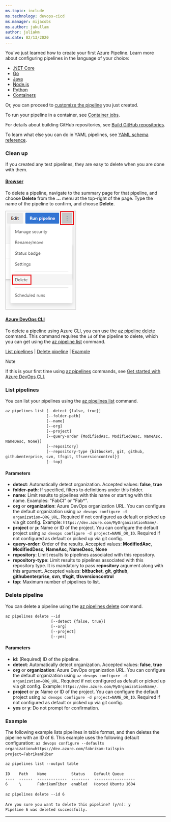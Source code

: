 ```yaml
---
ms.topic: include
ms.technology: devops-cicd
ms.manager: mijacobs
ms.author: jukullam
author: juliakm
ms.date: 02/13/2020
---
```


You've just learned how to create your first Azure Pipeline. Learn more about configuring pipelines in the language of your choice:

* [.NET Core](../ecosystems/dotnet-core.md)
* [Go](../ecosystems/go.md)
* [Java](../ecosystems/java.md)
* [Node.js](../ecosystems/javascript.md)
* [Python](../ecosystems/python.md)
* [Containers](../ecosystems/containers/build-image.md)

Or, you can proceed to [customize the pipeline](../customize-pipeline.md) you just created.

To run your pipeline in a container, see [Container jobs](../process/container-phases.md).

For details about building GitHub repositories, see [Build GitHub repositories](../repos/github.md).

To learn what else you can do in YAML pipelines, see [YAML schema reference](../yaml-schema.md).

### Clean up

If you created any test pipelines, they are easy to delete when you are done with them. 

#### [Browser](#tab/browser)

To delete a pipeline, navigate to the summary page for that pipeline, and choose **Delete** from the **...** menu at the top-right of the page. Type the name of the pipeline to confirm, and choose **Delete**.

![Delete pipeline](../media/get-started-yaml/delete-pipeline.png)

#### [Azure DevOps CLI](#tab/azure-devops-cli/)

To delete a pipeline using Azure CLI, you can use the [az pipeline delete](/cli/azure/pipelines?view=azure-cli-latest&preserve-view=true#ext-azure-devops-az-pipelines-delete) command. This command requires the `id` of the pipeline to delete, which you can get using the [az pipeline list](/cli/azure/pipelines?view=azure-cli-latest&preserve-view=true#ext-azure-devops-az-pipelines-list) command. 

[List pipelines](#list-pipelines) | [Delete pipeline](#delete-pipeline) | [Example](#example)

> [!NOTE]
> If this is your first time using [az pipelines](/cli/azure/pipelines?view=azure-cli-latest&preserve-view=true) commands, see [Get started with Azure DevOps CLI](../../cli/index.md).

### List pipelines

You can list your pipelines using the [az pipelines list](/cli/azure/pipelines?view=azure-cli-latest&preserve-view=true#ext-azure-devops-az-pipelines-list) command.

```azurecli
az pipelines list [--detect {false, true}]
                  [--folder-path]
                  [--name]
                  [--org]
                  [--project]
                  [--query-order {ModifiedAsc, ModifiedDesc, NameAsc, NameDesc, None}]
                  [--repository]
                  [--repository-type {bitbucket, git, github, githubenterprise, svn, tfsgit, tfsversioncontrol}]
                  [--top]
```

#### Parameters

- **detect**: Automatically detect organization. Accepted values: **false**, **true**
- **folder-path**: If specified, filters to definitions under this folder.
- **name**: Limit results to pipelines with this name or starting with this name. Examples: "FabCI" or "Fab*".
- **org** or **organization**: Azure DevOps organization URL. You can configure the default organization using `az devops configure -d organization=ORG_URL`. Required if not configured as default or picked up via git config. Example: `https://dev.azure.com/MyOrganizationName/`.
- **project** or **p**: Name or ID of the project. You can configure the default project using `az devops configure -d project=NAME_OR_ID`. Required if not configured as default or picked up via git config.
- **query-order**: Order of the results. Accepted values: **ModifiedAsc**, **ModifiedDesc**, **NameAsc**, **NameDesc**, **None**
- **repository**: Limit results to pipelines associated with this repository.
- **repository-type**: Limit results to pipelines associated with this repository type. It is mandatory to pass **repository** argument along with this argument. Accepted values: **bitbucket**, **git**, **github**, **githubenterprise**, **svn**, **tfsgit**, **tfsversioncontrol**
- **top**: Maximum number of pipelines to list.

### Delete pipeline

You can delete a pipeline using the [az pipelines delete](/cli/azure/pipelines?view=azure-cli-latest&preserve-view=true#ext-azure-devops-az-pipelines-delete) command.

```azurecli
az pipelines delete --id
                    [--detect {false, true}]
                    [--org]
                    [--project]
                    [--yes]
```

#### Parameters

- **id**: (Required) ID of the pipeline.
- **detect**: Automatically detect organization. Accepted values: **false**, **true**
- **org** or **organization**: Azure DevOps organization URL. You can configure the default organization using `az devops configure -d organization=ORG_URL`. Required if not configured as default or picked up via git config. Example: `https://dev.azure.com/MyOrganizationName/`.
- **project** or **p**: Name or ID of the project. You can configure the default project using `az devops configure -d project=NAME_OR_ID`. Required if not configured as default or picked up via git config.
- **yes** or **y**: Do not prompt for confirmation.

### Example

The following example lists pipelines in table format, and then deletes the pipeline with an ID of 6. This example uses the following default configuration: `az devops configure --defaults organization=https://dev.azure.com/fabrikam-tailspin project=FabrikamFiber`

```azurecli
az pipelines list --output table

ID    Path    Name           Status    Default Queue
----  ------  -------------  --------  ------------------
6     \       FabrikamFiber  enabled   Hosted Ubuntu 1604

az pipelines delete --id 6

Are you sure you want to delete this pipeline? (y/n): y
Pipeline 6 was deleted successfully.
```

* * *
